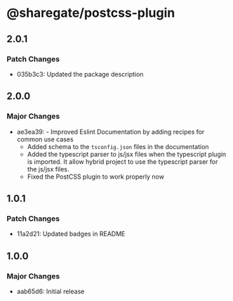 # @sharegate/postcss-plugin

## 2.0.1

### Patch Changes

- 035b3c3: Updated the package description

## 2.0.0

### Major Changes

- ae3ea39: - Improved Eslint Documentation by adding recipes for common use cases
  - Added schema to the `tsconfig.json` files in the documentation
  - Added the typescript parser to js/jsx files when the typescript plugin is imported. It allow hybrid project to use the typescript parser for the js/jsx files.
  - Fixed the PostCSS plugin to work properly now

## 1.0.1

### Patch Changes

- 11a2d21: Updated badges in README

## 1.0.0

### Major Changes

- aab65d6: Initial release
